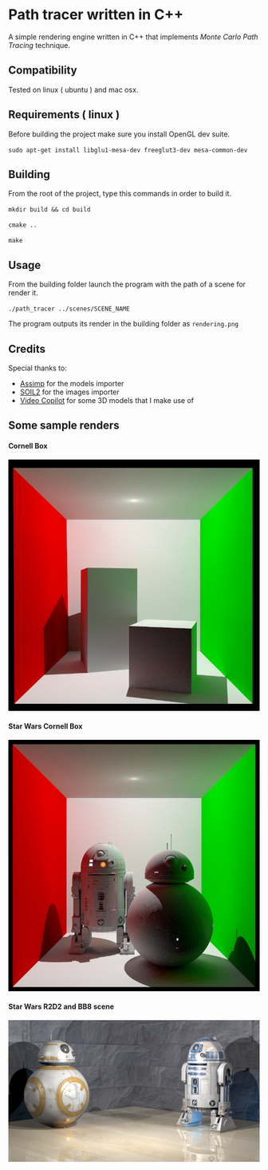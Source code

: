 # Path tracer written in C++

A simple rendering engine written in C++ that implements _Monte Carlo Path Tracing_ technique.

## Compatibility

Tested on linux ( ubuntu ) and mac osx.

## Requirements ( linux )

Before building the project make sure you install OpenGL dev suite.

`sudo apt-get install libglu1-mesa-dev freeglut3-dev mesa-common-dev`

## Building

From the root of the project, type this commands in order to build it.

`mkdir build && cd build`

`cmake ..`

`make`

## Usage

From the building folder launch the program with the path of a scene for render it.

`./path_tracer ../scenes/SCENE_NAME`

The program outputs its render in the building folder as `rendering.png`

## Credits

Special thanks to:

- [Assimp](https://github.com/assimp/assimp) for the models importer
- [SOIL2](https://github.com/alelievr/SOIL2) for the images importer
- [Video Copilot](https://www.videocopilot.net) for some 3D models that I make use of

## Some sample renders

#### Cornell Box

![Cornell Box](images/cornell_box.png)

#### Star Wars Cornell Box

![Star Wars Cornell Box](images/starwars_cornell_box.png)

#### Star Wars R2D2 and BB8 scene

![R2D2 and BB8](images/r2d2_bb8.png)
